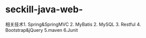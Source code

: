 # seckill-java-web-
相关技术1. Spring&amp;SpringMVC 2. MyBatis 2. MySQL 3. Restful 4. Bootstrap&amp;jQuery 5.maven 6.Junit
